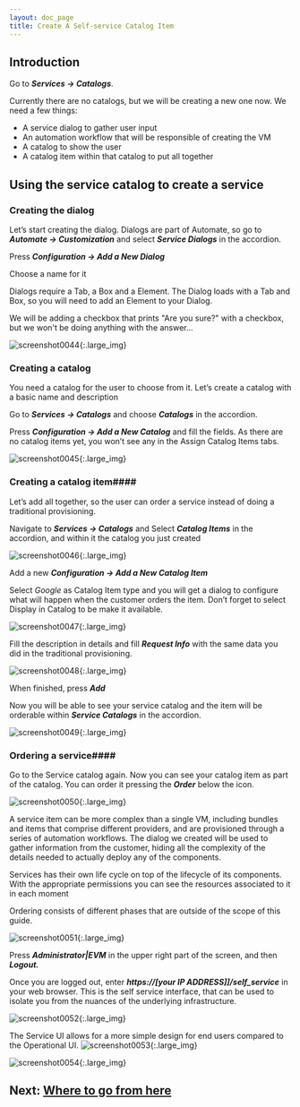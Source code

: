 ```yaml
---
layout: doc_page
title: Create A Self-service Catalog Item
---
```


## Introduction ##

Go to ***Services → Catalogs***.

Currently there are no catalogs, but we will be creating a new one
now. We need a few things:

-   A service dialog to gather user input
-   An automation workflow that will be responsible of creating the VM
-   A catalog to show the user
-   A catalog item within that catalog to put all together

## Using the service catalog to create a service ##

### Creating the dialog ###

Let’s start creating the dialog. Dialogs are part of Automate, so go to
***Automate → Customization*** and select ***Service Dialogs*** in the
accordion.

Press ***Configuration → Add a New Dialog***

Choose a name for it

Dialogs require a Tab, a Box and a Element. The Dialog loads with a Tab and Box, so you will need to add an Element to your Dialog.

We will be adding a checkbox that prints "Are you sure?" with a checkbox, but we won't be doing anything with the answer...

![screenshot0044](/assets/images/docs/screenshot_0044.png){:.large_img}


### Creating a catalog ###

You need a catalog for the user to choose from it. Let’s create a
catalog with a basic name and description

Go to ***Services → Catalogs*** and choose ***Catalogs*** in the accordion.

Press ***Configuration → Add a New Catalog*** and fill the fields. As there
are no catalog items yet, you won’t see any in the Assign Catalog Items
tabs.

![screenshot0045](/assets/images/docs/screenshot_0045.png){:.large_img}

### Creating a catalog item####

Let’s add all together, so the user can order a service instead of doing
a traditional provisioning.

Navigate to ***Services → Catalogs*** and Select ***Catalog Items*** in the
accordion, and within it the catalog you just created

![screenshot0046](/assets/images/docs/screenshot_0046.png){:.large_img}


Add a new ***Configuration → Add a New Catalog Item***

Select *Google* as Catalog Item type and you will get a dialog to
configure what will happen when the customer orders the item. Don’t
forget to select Display in Catalog to be make it available.

![screenshot0047](/assets/images/docs/screenshot_0047.png){:.large_img}


Fill the description in details and fill ***Request Info*** with the same
data you did in the traditional provisioning.

![screenshot0048](/assets/images/docs/screenshot_0048.png){:.large_img}


When finished, press ***Add***

Now you will be able to see your service catalog and the item will be
orderable within ***Service Catalogs*** in the accordion.

![screenshot0049](/assets/images/docs/screenshot_0049.png){:.large_img}


### Ordering a service####

Go to the Service catalog again. Now you can see your catalog item as part of the catalog. You can order it pressing the ***Order*** below the icon.

![screenshot0050](/assets/images/docs/screenshot_0050.png){:.large_img}

A service item can be more complex than a single VM, including bundles and items that comprise different providers, and are provisioned through a series of automation workflows. 
The dialog we created will be used to gather information from the customer, hiding all the complexity of the details needed to actually deploy any of the components.

Services has their own life cycle on top of the lifecycle of its components. With the appropriate permissions you can see the resources associated to it in each moment

Ordering consists of different phases that are outside of the scope of this guide.

![screenshot0051](/assets/images/docs/screenshot_0051.png){:.large_img}



Press ***Administrator|EVM*** in the upper right part of the screen, and
then ***Logout.***

Once you are logged out, enter ***https://\[your IP ADDRESS\]\]/self\_service*** in your web browser. This is the self service
interface, that can be used to isolate you from the nuances of the
underlying infrastructure.

![screenshot0052](/assets/images/docs/screenshot_0052.png){:.large_img}

The Service UI allows for a more simple design for end users compared to the Operational UI.
![screenshot0053](/assets/images/docs/screenshot_0053.png){:.large_img}


![screenshot0054](/assets/images/docs/screenshot_0054.png){:.large_img}


## Next: [Where to go from here](/docs/get-started/where-to-go-from-here)

